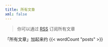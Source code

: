 ```yaml
---
title: 所有文章
xml: false
---
```


> 你可以通过 [RSS][1] 订阅所有文章

「所有文章」加起来约 {{< wordCount "posts" >}}

[1]: /posts/index.xml

